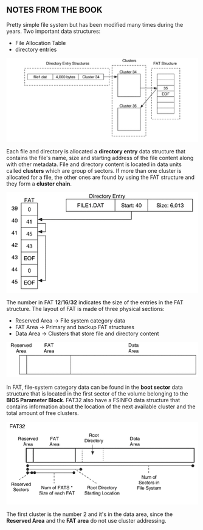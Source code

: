 ## NOTES FROM THE BOOK

Pretty simple file system but has been modified many times during the years.
Two important data structures:
- File Allocation Table
- directory entries

![](./assets/FAT_LAYOUT.png)

Each file and directory is allocated a **directory entry** data structure that contains the file's name, size and starting address of the file content along with other metadata.
File and directory content is located in data units called **clusters** which are group of sectors.
If more than one cluster is allocated for a file, the other ones are found by using the FAT structure and they form a **cluster chain**.

![](./assets/CLUSTER_CHAIN_FAT.png)

The number in FAT **12**/**16**/**32** indicates the size of the entries in the FAT structure.
The layout of FAT is made of three physical sections:
- Reserved Area -> File system category data
- FAT Area -> Primary and backup FAT structures
- Data Area -> Clusters that store file and directory content

![](./assets/FAT_PHYSICAL_LAYOUT.png)

In FAT, file-system category data can be found in the **boot sector** data structure that is located in the first sector of the volume belonging to the **BIOS Parameter Block**.
FAT32 also have a FSINFO data structure that contains information about the location of the next available cluster and the total amount of free clusters.

![](./assets/DETAILED_FAT_LAYOUT.png)

The first cluster is the number 2 and it's in the data area, since the **Reserved Area** and the **FAT area** do not use cluster addressing.
